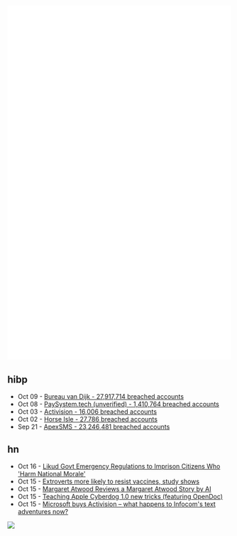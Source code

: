 ![Metrics](https://raw.githubusercontent.com/phixion/phixion/master/metrics.svg)

## hibp

<!--
for https://github.com/phixion/phixion/blob/main/.github/workflows/feeds.yml
-->
<!--START_SECTION:haveibeenpwnd-->
- Oct 09 - [Bureau van Dijk - 27,917,714 breached accounts](https://haveibeenpwned.com/PwnedWebsites#BVD)
- Oct 08 - [PaySystem.tech (unverified) - 1,410,764 breached accounts](https://haveibeenpwned.com/PwnedWebsites#PaySystemTech)
- Oct 03 - [Activision - 16,006 breached accounts](https://haveibeenpwned.com/PwnedWebsites#Activision)
- Oct 02 - [Horse Isle - 27,786 breached accounts](https://haveibeenpwned.com/PwnedWebsites#HorseIsle)
- Sep 21 - [ApexSMS - 23,246,481 breached accounts](https://haveibeenpwned.com/PwnedWebsites#ApexSMS)
<!--END_SECTION:haveibeenpwnd-->

## hn

<!--
for https://github.com/phixion/phixion/blob/main/.github/workflows/feeds.yml
-->
<!--START_SECTION:hn-->
- Oct 16 - [Likud Govt Emergency Regulations to Imprison Citizens Who 'Harm National Morale'](https://www.haaretz.com/israel-news/2023-10-15/ty-article/.premium/israeli-minister-seeks-to-imprison-citizens-who-harm-national-morale/0000018b-33a7-d0b2-afff-33e788c00000)
- Oct 15 - [Extroverts more likely to resist vaccines, study shows](https://www.utep.edu/newsfeed/2023/extroverts-more-likely-to-resist-vaccines-study-shows.html)
- Oct 15 - [Margaret Atwood Reviews a Margaret Atwood Story by AI](https://thewalrus.ca/margaret-atwood-ai/)
- Oct 15 - [Teaching Apple Cyberdog 1.0 new tricks (featuring OpenDoc)](http://oldvcr.blogspot.com/2023/10/teaching-apple-cyberdog-10-new-tricks.html)
- Oct 15 - [Microsoft buys Activision – what happens to Infocom's text adventures now?](https://blog.zarfhome.com/2023/10/microsoft-consumes-activision)
<!--END_SECTION:hn-->

<!--
for https://yhype.me
-->
![](https://hit.yhype.me/github/profile?user_id=13013670)
